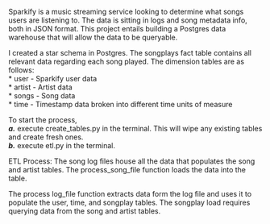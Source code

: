 Sparkify is a music streaming service looking to determine what songs users are listening to. The data is sitting in logs and song metadata info, both in JSON format. This project entails building a Postgres data warehouse that will allow the data to be queryable.

I created a star schema in Postgres. The songplays fact table contains all relevant data regarding each song played. The dimension tables are as follows:  
    * user - Sparkify user data  
    * artist - Artist data  
    * songs - Song data  
    * time - Timestamp data broken into different time units of measure

To start the process,  
    ***a.*** execute create_tables.py in the terminal. This will wipe any existing tables and create fresh ones.  
    ***b.*** execute etl.py in the terminal. 

ETL Process: 
The song log files house all the data that populates the song and artist tables. The process_song_file function loads the data into the table.

The process log_file function extracts data form the log file and uses it to populate the user, time, and songplay tables. The songplay load requires querying data from the song and artist tables.
    
